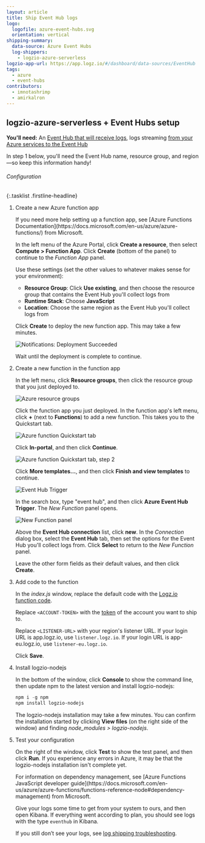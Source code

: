 ```yaml
---
layout: article
title: Ship Event Hub logs
logo:
  logofile: azure-event-hubs.svg
  orientation: vertical
shipping-summary:
  data-source: Azure Event Hubs
  log-shippers:
    - logzio-azure-serverless
logzio-app-url: https://app.logz.io/#/dashboard/data-sources/EventHub
tags:
  - azure
  - event-hubs
contributors:
  - imnotashrimp
  - amirkalron
---
```


## logzio-azure-serverless + Event Hubs setup

**You'll need:** An [Event Hub that will receive logs](https://docs.microsoft.com/en-us/azure/event-hubs/), logs streaming [from your Azure services to the Event Hub](https://docs.microsoft.com/en-us/azure/monitoring-and-diagnostics/monitor-stream-monitoring-data-event-hubs)

In step 1 below, you'll need the Event Hub name, resource group, and region—so keep this information handy!


###### Configuration

{:.tasklist .firstline-headline}
1. Create a new Azure function app

    <div class="info-box read">
      If you need more help setting up a function app, see [Azure Functions Documentation](https://docs.microsoft.com/en-us/azure/azure-functions/) from Microsoft.
    </div>

    In the left menu of the Azure Portal, click **Create a resource**, then select **Compute > Function App**.
    Click **Create** (bottom of the panel) to continue to the _Function App_ panel.

    Use these settings (set the other values to whatever makes sense for your environment):
    * **Resource Group**: Click **Use existing**, and then choose the resource group that contains the Event Hub you'll collect logs from
    * **Runtime Stack**: Choose **JavaScript**
    * **Location**: Choose the same region as the Event Hub you'll collect logs from

    Click **Create** to deploy the new function app. This may take a few minutes.

    ![Notifications: Deployment Succeeded]({{site.baseurl}}/images/azure-event-hubs/notifications--go-to-resource.png)

    Wait until the deployment is complete to continue.

2. Create a new function in the function app

    In the left menu, click **Resource groups**, then click the resource group that you just deployed to.

    ![Azure resource groups]({{site.baseurl}}/images/azure-event-hubs/resource-groups-overview.png)

    Click the function app you just deployed.
    In the function app's left menu, click **+** (next to **Functions**) to add a new function.
    This takes you to the Quickstart tab.

    ![Azure function Quickstart tab]({{site.baseurl}}/images/azure-event-hubs/function-quickstart.png)

    Click **In-portal**, and then click **Continue**.

    ![Azure function Quickstart tab, step 2]({{site.baseurl}}/images/azure-event-hubs/function-quickstart-step-2.png)

    Click **More templates...**, and then click **Finish and view templates** to continue.

    ![Event Hub Trigger]({{site.baseurl}}/images/azure-event-hubs/event-hub-trigger.png)

    In the search box, type "event hub", and then click **Azure Event Hub Trigger**.
    The _New Function_ panel opens.

    ![New Function panel]({{site.baseurl}}/images/azure-event-hubs/new-function-panel.png)

    Above the **Event Hub connection** list, click **new**.
    In the _Connection_ dialog box, select the **Event Hub** tab, then set the options for the Event Hub you'll collect logs from.
    Click **Select** to return to the _New Function_ panel.

    Leave the other form fields as their default values, and then click **Create**.

3. Add code to the function

    In the _index.js_ window, replace the default code with the [Logz.io function code](lib/index.js).

    Replace `<ACCOUNT-TOKEN>` with the [token](https://app.logz.io/#/dashboard/settings/general) of the account you want to ship to.

    Replace `<LISTENER-URL>` with your region's listener URL. If your login URL is app.logz.io, use `listener.logz.io`. If your login URL is app-eu.logz.io, use `listener-eu.logz.io`.

    Click **Save**.

4. Install logzio-nodejs

    In the bottom of the window, click **Console** to show the command line, then update npm to the latest version and install logzio-nodejs:

    ```powershell
    npm i -g npm
    npm install logzio-nodejs
    ```

    The logzio-nodejs installation may take a few minutes.
    You can confirm the installation started by clicking **View files** (on the right side of the window) and finding _node_modules > logzio-nodejs_.

5. Test your configuration

    On the right of the window, click **Test** to show the test panel, and then click **Run**.
    If you experience any errors in Azure, it may be that the logzio-nodejs installation isn't complete yet.

    <div class="info-box read">
      For information on dependency management, see [Azure Functions JavaScript developer guide](https://docs.microsoft.com/en-us/azure/azure-functions/functions-reference-node#dependency-management) from Microsoft.
    </div>

    Give your logs some time to get from your system to ours, and then open Kibana.
    If everything went according to plan, you should see logs with the type `eventhub` in Kibana.

    If you still don’t see your logs, see [log shipping troubleshooting](https://docs.logz.io/user-guide/log-shipping/log-shipping-troubleshooting.html).